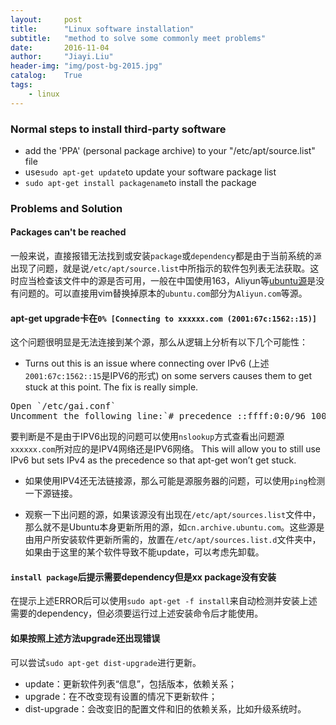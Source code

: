 ```yaml
---
layout:     post
title:      "Linux software installation"
subtitle:   "method to solve some commonly meet problems"
date:       2016-11-04
author:     "Jiayi.Liu"
header-img: "img/post-bg-2015.jpg"
catalog: 	True
tags:
    - linux
---
```


### Normal steps to install third-party software
*	add the 'PPA' (personal package archive) to your "/etc/apt/source.list" file
*	use`sudo apt-get update`to update your software package list
*	`sudo apt-get install packagename`to install the package

### Problems and Solution

#### Packages can't be reached
一般来说，直接报错无法找到或安装`package`或`dependency`都是由于当前系统的`源`出现了问题，就是说`/etc/apt/source.list`中所指示的软件包列表无法获取。这时应当检查该文件中的源是否可用，一般在中国使用163，Aliyun等[ubuntu源](https://launchpad.net/ubuntu/+archivemirrors)是没有问题的。可以直接用vim替换掉原本的`ubuntu.com`部分为`Aliyun.com`等源。

#### apt-get upgrade卡在`0% [Connecting to xxxxxx.com (2001:67c:1562::15)]`
这个问题很明显是无法连接到某个源，那么从逻辑上分析有以下几个可能性：

* Turns out this is an issue where connecting over IPv6 (上述`2001:67c:1562::15`是IPV6的形式) on some servers causes them to get stuck at this point. The fix is really simple.
<pre>
Open `/etc/gai.conf`
Uncomment the following line:`# precedence ::ffff:0:0/96 100`
</pre>
要判断是不是由于IPV6出现的问题可以使用`nslookup`方式查看出问题源`xxxxxx.com`所对应的是IPV4网络还是IPV6网络。
This will allow you to still use IPv6 but sets IPv4 as the precedence so that apt-get won’t get stuck.

* 如果使用IPV4还无法链接源，那么可能是源服务器的问题，可以使用`ping`检测一下源链接。

* 观察一下出问题的源，如果该源没有出现在`/etc/apt/sources.list`文件中，那么就不是Ubuntu本身更新所用的源，如`cn.archive.ubuntu.com`。这些源是由用户所安装软件更新所需的，放置在`/etc/apt/sources.list.d`文件夹中，如果由于这里的某个软件导致不能update，可以考虑先卸载。

#### `install package`后提示需要dependency但是xx package没有安装
在提示上述ERROR后可以使用`sudo apt-get -f install`来自动检测并安装上述需要的dependency，但必须要运行过上述安装命令后才能使用。

#### 如果按照上述方法upgrade还出现错误
可以尝试`sudo apt-get dist-upgrade`进行更新。

*	update：更新软件列表“信息”，包括版本，依赖关系；
*	upgrade：在不改变现有设置的情况下更新软件； 
*	dist-upgrade：会改变旧的配置文件和旧的依赖关系，比如升级系统时。